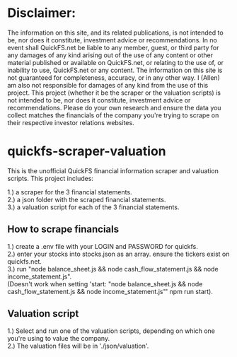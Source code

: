 # Disclaimer:

The information on this site, and its related publications, is not intended to be, nor does it constitute, investment advice or recommendations. In no event shall QuickFS.net be liable to any member, guest, or third party for any damages of any kind arising out of the use of any content or other material published or available on QuickFS.net, or relating to the use of, or inability to use, QuickFS.net or any content. The information on this site is not guaranteed for completeness, accuracy, or in any other way. I (Allen) am also not responsible for damages of any kind from the use of this project. This project (whether it be the scraper or the valuation scripts) is not intended to be, nor does it constitute, investment advice or recommendations. Please do your own research and ensure the data you collect matches the financials of the company you're trying to scrape on their respective investor relations websites.

# quickfs-scraper-valuation

This is the unofficial QuickFS financial information scraper and valuation scripts.
This project includes: 

1.) a scraper for the 3 financial statements.\
2.) a json folder with the scraped financial statements.\
3.) a valuation script for each of the 3 financial statements.

## How to scrape financials

1.) create a .env file with your LOGIN and PASSWORD for quickfs.\
2.) enter your stocks into stocks.json as an array. ensure the tickers exist on quickfs.net.\
3.) run "node balance_sheet.js && node cash_flow_statement.js && node income_statement.js".\
(Doesn't work when setting 'start: "node balance_sheet.js && node cash_flow_statement.js && node income_statement.js"' npm run start).

## Valuation script

1.) Select and run one of the valuation scripts, depending on which one you're using to value the company.\
2.) The valuation files will be in './json/valuation'.
